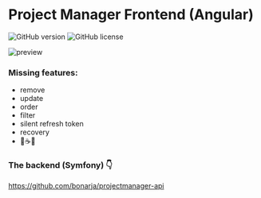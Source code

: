 # Project Manager Frontend (Angular)

![GitHub version](https://img.shields.io/github/package-json/v/bonarja/projectmanager-front)
![GitHub license](https://img.shields.io/badge/license-MIT-green.svg)

![preview](./doc/preview.gif)

### Missing features:

-   remove
-   update
-   order
-   filter
-   silent refresh token
-   recovery
-   🍕☕🍪

### The backend (Symfony) 👇

https://github.com/bonarja/projectmanager-api
